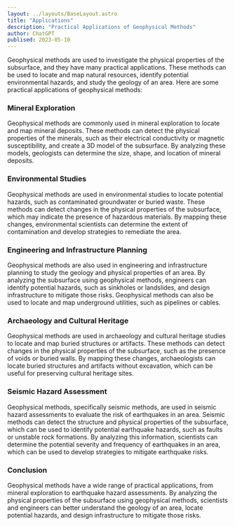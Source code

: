 ```yaml
---
layout: ../layouts/BaseLayout.astro
title: "Applications"
description: "Practical Applications of Geophysical Methods"
author: ChatGPT
publised: 2023-05-10
---
```


Geophysical methods are used to investigate the physical properties of the subsurface, and they have many practical applications. These methods can be used to locate and map natural resources, identify potential environmental hazards, and study the geology of an area. Here are some practical applications of geophysical methods:

### Mineral Exploration

Geophysical methods are commonly used in mineral exploration to locate and map mineral deposits. These methods can detect the physical properties of the minerals, such as their electrical conductivity or magnetic susceptibility, and create a 3D model of the subsurface. By analyzing these models, geologists can determine the size, shape, and location of mineral deposits.

### Environmental Studies

Geophysical methods are used in environmental studies to locate potential hazards, such as contaminated groundwater or buried waste. These methods can detect changes in the physical properties of the subsurface, which may indicate the presence of hazardous materials. By mapping these changes, environmental scientists can determine the extent of contamination and develop strategies to remediate the area.

### Engineering and Infrastructure Planning

Geophysical methods are also used in engineering and infrastructure planning to study the geology and physical properties of an area. By analyzing the subsurface using geophysical methods, engineers can identify potential hazards, such as sinkholes or landslides, and design infrastructure to mitigate those risks. Geophysical methods can also be used to locate and map underground utilities, such as pipelines or cables.

### Archaeology and Cultural Heritage

Geophysical methods are used in archaeology and cultural heritage studies to locate and map buried structures or artifacts. These methods can detect changes in the physical properties of the subsurface, such as the presence of voids or buried walls. By mapping these changes, archaeologists can locate buried structures and artifacts without excavation, which can be useful for preserving cultural heritage sites.

### Seismic Hazard Assessment

Geophysical methods, specifically seismic methods, are used in seismic hazard assessments to evaluate the risk of earthquakes in an area. Seismic methods can detect the structure and physical properties of the subsurface, which can be used to identify potential earthquake hazards, such as faults or unstable rock formations. By analyzing this information, scientists can determine the potential severity and frequency of earthquakes in an area, which can be used to develop strategies to mitigate earthquake risks.

### Conclusion

Geophysical methods have a wide range of practical applications, from mineral exploration to earthquake hazard assessments. By analyzing the physical properties of the subsurface using geophysical methods, scientists and engineers can better understand the geology of an area, locate potential hazards, and design infrastructure to mitigate those risks.
